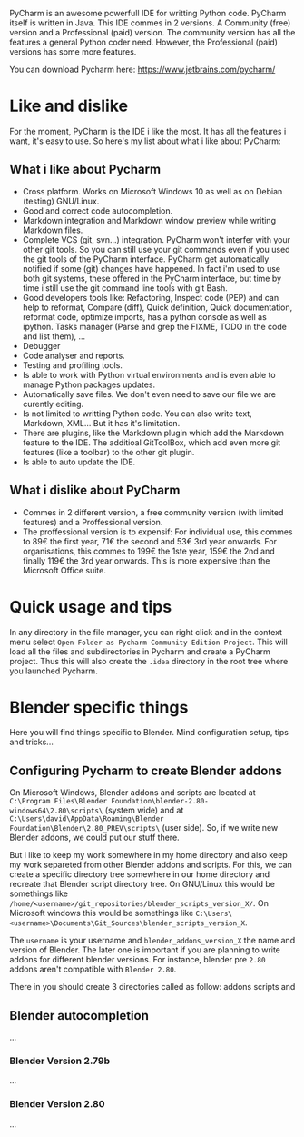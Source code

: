 PyCharm is an awesome powerfull IDE for writting Python code. PyCharm itself is written in Java. This IDE commes in 2 versions. A Community (free) version and a Professional (paid) version. The community version has all the features a general Python coder need. However, the Professional (paid) versions has some more features.

You can download Pycharm here: https://www.jetbrains.com/pycharm/

# Like and dislike

For the moment, PyCharm is the IDE i like the most. It has all the features i want, it's easy to use. So here's my list about what i like about PyCharm:

## What i like about Pycharm

* Cross platform. Works on Microsoft Windows 10 as well as on Debian (testing) GNU/Linux.
* Good and correct code autocompletion.
* Markdown integration and Markdown window preview while writing Markdown files.
* Complete VCS (git, svn...) integration. PyCharm won't interfer with your other git tools. So you can still use your git commands even if you used the git tools of the PyCharm interface. PyCharm get automatically notified if some (git) changes have happened. In fact i'm used to use both git systems, these offered in the PyCharm interface, but time by time i still use the git command line tools with git Bash.
* Good developers tools like: Refactoring, Inspect code (PEP) and can help to reformat, Compare (diff), Quick definition, Quick documentation, reformat code, optimize imports, has a python console as well as ipython. Tasks manager (Parse and grep the FIXME, TODO in the code and list them), ...
* Debugger
* Code analyser and reports.
* Testing and profiling tools.
* Is able to work with Python virtual environments and is even able to manage Python packages updates.
* Automatically save files. We don't even need to save our file we are curently editing.
* Is not limited to writting Python code. You can also write text, Markdown, XML... But it has it's limitation.
* There are plugins, like the Markdown plugin which add the Markdown feature to the IDE. The additioal GitToolBox, which add even more git features (like a toolbar) to the other git plugin.
* Is able to auto update the IDE.

## What i dislike about PyCharm

* Commes in 2 different version, a free community version (with limited features) and a Proffessional version. 
* The proffessional version is to expensif: For individual use, this commes to 89€ the first year, 71€ the second and 53€ 3rd year onwards. For organisations, this commes to 199€ the 1ste year, 159€ the 2nd and finally 119€ the 3rd year onwards. This is more expensive than the Microsoft Office suite.

# Quick usage and tips

In any directory in the file manager, you can right click and in the context menu select `Open Folder as Pycharm Community Edition Project`. This will load all the files and subdirectories in Pycharm and create a PyCharm project. Thus this will also create the `.idea` directory in the root tree where you launched Pycharm.

# Blender specific things

Here you will find things specific to Blender. Mind configuration setup, tips and tricks...

## Configuring Pycharm to create Blender addons

On Microsoft Windows, Blender addons and scripts are located at `C:\Program Files\Blender Foundation\blender-2.80-windows64\2.80\scripts\` (system wide) and at `C:\Users\david\AppData\Roaming\Blender Foundation\Blender\2.80_PREV\scripts\` (user side). So, if we write new Blender addons, we could put our stuff there.

But i like to keep my work somewhere in my home directory and also keep my work separeted from other Blender addons and scripts. For this, we can create a specific directory tree somewhere in our home directory and recreate that Blender script directory tree. On GNU/Linux  this would be somethings like `/home/<username>/git_repositories/blender_scripts_version_X/`. On Microsoft windows this would be somethings like `C:\Users\<username>\Documents\Git_Sources\blender_scripts_version_X`.

The `username` is your username and `blender_addons_version_X` the name and version of Blender. The later one is important if you are planning to write addons for different blender versions. For instance, blender pre `2.80` addons aren't compatible with `Blender 2.80`.

There in you should create 3 directories called as follow: addons scripts and 

## Blender autocompletion

...

### Blender Version 2.79b

...

### Blender Version 2.80

...
